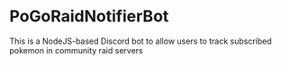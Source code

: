 # PoGoRaidNotifierBot
This is a NodeJS-based Discord bot to allow users to track subscribed pokemon in community raid servers
